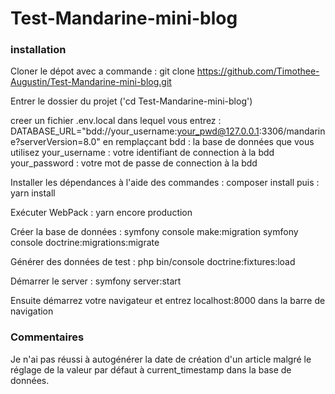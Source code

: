 # Test-Mandarine-mini-blog

### installation
Cloner le dépot avec a commande :
  git clone https://github.com/Timothee-Augustin/Test-Mandarine-mini-blog.git

Entrer le dossier du projet ('cd Test-Mandarine-mini-blog')

creer un fichier .env.local dans lequel vous entrez :
  DATABASE_URL="bdd://your_username:your_pwd@127.0.0.1:3306/mandarine?serverVersion=8.0"
en remplaçcant bdd :  la base de données que vous utilisez
               your_username : votre identifiant de connection à la bdd 
               your_password : votre mot de passe de connection à la bdd               

Installer les dépendances à l'aide des commandes :
  composer install
puis : 
  yarn install

Exécuter WebPack :
  yarn encore production

Créer la base de données :
  symfony console make:migration
  symfony console doctrine:migrations:migrate

Générer des données de test :
  php bin/console doctrine:fixtures:load

Démarrer le server :
  symfony server:start

Ensuite démarrez votre navigateur et entrez localhost:8000 dans la barre de navigation

### Commentaires
Je n'ai pas réussi à autogénérer la date de création d'un article malgré le réglage de la valeur par défaut à current_timestamp dans la base de données.
